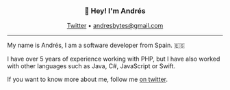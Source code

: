 <h3 align="center">👋 Hey! I'm Andrés</h3>
<p align="center">
  <a href="https://twitter.com/AndresQuartz">Twitter</a> •
  <a href="mailto:andresbytes@gmail.com">andresbytes@gmail.com</a>
</p>

---

My name is Andrés, I am a software developer from Spain. 🇪🇸

I have over 5 years of experience working with PHP, but I have also worked with other languages such as Java, C#, JavaScript or Swift.

If you want to know more about me, follow me [on twitter](https://twitter.com/AndresQuartz).

<!--
**GiantQuartz/GiantQuartz** is a ✨ _special_ ✨ repository because its `README.md` (this file) appears on your GitHub profile.

Here are some ideas to get you started:

- 🔭 I’m currently working on ...
- 🌱 I’m currently learning ...
- 👯 I’m looking to collaborate on ...
- 🤔 I’m looking for help with ...
- 💬 Ask me about ...
- 📫 How to reach me: ...
- 😄 Pronouns: ...
- ⚡ Fun fact: ...
-->
